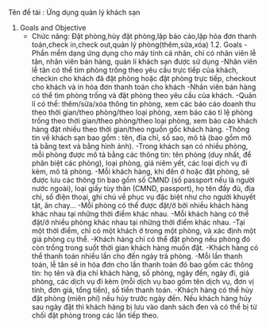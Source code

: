 Tên đề tài : Ứng dụng quản lý khách sạn

1. Goals and Objective
    - Chức năng: Đặt phòng,hủy đặt phòng,lập báo cáo,lập hóa đơn thanh toán,check in,check out,quản lý phòng(thêm,sửa,xóa)
 1.2. Goals
    -Phần mềm dạng ứng dụng cho máy tính cá nhân, chỉ có nhân viên lễ tân, nhân viên bán hàng, quản lí khách sạn được sử dụng
    -Nhân viên lễ tân có thể tìm phòng trống theo yêu cầu trực tiếp của khách, checkin cho khách đã đặt phòng hoặc đặt phòng trực tiếp, checkout cho khách và in hóa đơn thanh toán      cho khách
    -Nhân viên bán hàng có thể tìm phòng trống và đặt phòng theo yêu cầu của khách.
    -Quản lí có thể: thêm/sửa/xóa thông tin phòng, xem các báo cáo doanh thu theo thời gian/theo phòng/theo loại phòng, xem báo cáo tỉ lệ phòng trống theo thời gian/theo                phòng/theo loại phòng, xem báo cáo khách hàng đặt nhiều theo thời gian/theo nguồn gốc khách hàng.
    -Thông tin về khách sạn bao gồm : tên, địa chỉ, số sao, mô tả (bao gồm mô tả bằng text và bằng hình ảnh).
    -Trong khách sạn có nhiều phòng, mỗi phòng được mô tả bằng các thông tin: tên phòng (duy nhất, để phân biệt các phòng), loại phòng, giá niêm yết, các loại dịch vụ đi kèm, mô        tả phòng.
    -Mỗi khách hàng, khi đến ở hoặc đặt phòng, sẽ được lưu các thông tin bao gồm số CMND (số passport nếu là người nước ngoài), loại giấy tùy thân (CMND, passport), họ tên đầy đủ,      địa chỉ, số điện thoại, ghi chú về phục vụ đặc biệt như cho người khuyết tật, ăn chay...
    -Mỗi phòng có thể được đặt/ở bởi nhiều khách hàng khác nhau tại những thời điểm khác nhau.
    -Mỗi khách hàng có thể đặt/ở nhiều phòng khác nhau tại những thời điểm khác nhau.
    -Tại một thời điểm, chỉ có một khách ở trong một phòng, và xác định một giá phòng cụ thể.
    -Khách hàng chỉ có thể đặt phòng nếu phòng đó còn trống trong suốt thời gian khách hàng muốn đặt.
    -Khách hàng có thể thanh toán nhiều lần cho đến ngày trả phòng.
    -Mỗi lần thanh toán, lễ tân sẽ in hóa đơn cho lần thanh toán đó bao gồm các thông tin: họ tên và địa chỉ khách hàng, số phòng, ngày đến, ngày đi, giá phòng, các dịch vụ đi kèm      (mỗi dịch vụ bao gồm tên dịch vụ, đơn vị tính, đơn giá, tổng tiền), số tiền thanh toán.
    -Khách hàng có thể hủy đặt phòng (miên phí) nếu hủy trước ngày đến. Nếu khách hàng hủy sau ngày đặt thì khách hàng bị lưu vào danh sách đen và có thể bị từ chối đặt phòng          trong các lần tiếp theo.
